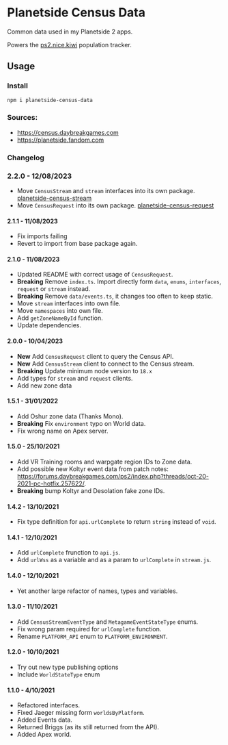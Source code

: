 # Planetside Census Data

Common data used in my Planetside 2 apps.

Powers the [ps2.nice.kiwi](https://ps2.nice.kiwi) population tracker.

## Usage

### Install

```bash
npm i planetside-census-data
```

### Sources:

- https://census.daybreakgames.com
- https://planetside.fandom.com

### Changelog

### 2.2.0 - 12/08/2023
- Move `CensusStream` and `stream` interfaces into its own package. [planetside-census-stream](https://www.npmjs.com/package/planetside-census-stream)
- Move `CensusRequest` into its own package. [planetside-census-request](https://www.npmjs.com/package/planetside-census-request)

#### 2.1.1 - 11/08/2023
- Fix imports failing
- Revert to import from base package again.

#### 2.1.0 - 11/08/2023
- Updated README with correct usage of `CensusRequest`.
- **Breaking** Remove `index.ts`. Import directly form `data`, `enums`, `interfaces`, `request` or `stream` instead.
- **Breaking** Remove `data/events.ts`, it changes too often to keep static.
- Move `stream` interfaces into own file.
- Move `namespaces` into own file.
- Add `getZoneNameById` function.
- Update dependencies.

#### 2.0.0 - 10/04/2023

- **New** Add `CensusRequest` client to query the Census API.
- **New** Add `CensusStream` client to connect to the Census stream.
- **Breaking** Update minimum node version to `18.x`
- Add types for `stream` and `request` clients.
- Add new zone data

#### 1.5.1 - 31/01/2022

- Add Oshur zone data (Thanks Mono).
- **Breaking** Fix `environment` typo on World data.
- Fix wrong name on Apex server.

#### 1.5.0 - 25/10/2021

- Add VR Training rooms and warpgate region IDs to Zone data.
- Add possible new Koltyr event data from patch notes: https://forums.daybreakgames.com/ps2/index.php?threads/oct-20-2021-pc-hotfix.257622/.
- **Breaking** bump Koltyr and Desolation fake zone IDs.

#### 1.4.2 - 13/10/2021

- Fix type definition for `api.urlComplete` to return `string` instead of `void`.

#### 1.4.1 - 12/10/2021

- Add `urlComplete` frunction to `api.js`.
- Add `urlWss` as a variable and as a param to `urlComplete` in `stream.js`.

#### 1.4.0 - 12/10/2021

- Yet another large refactor of names, types and variables.

#### 1.3.0 - 11/10/2021

- Add `CensusStreamEventType` and `MetagameEventStateType` enums.
- Fix wrong param required for `urlComplete` function.
- Rename `PLATFORM_API` enum to `PLATFORM_ENVIRONMENT`.

#### 1.2.0 - 10/10/2021

- Try out new type publishing options
- Include `WorldStateType` enum

#### 1.1.0 - 4/10/2021

- Refactored interfaces.
- Fixed Jaeger missing form `worldsByPlatform`.
- Added Events data.
- Returned Briggs (as its still returned from the API).
- Added Apex world.
